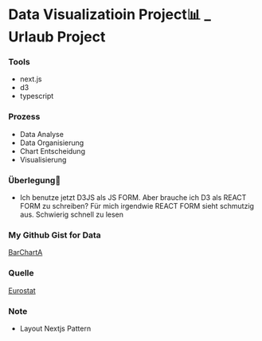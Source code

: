 # Data Visualizatioin Project📊 _ Urlaub Project

### Tools
- next.js
- d3
- typescript

### Prozess
- Data Analyse
- Data Organisierung
- Chart Entscheidung
- Visualisierung

### Überlegung🥸
- Ich benutze jetzt D3JS als JS FORM. Aber brauche ich D3 als REACT FORM zu schreiben? Für mich irgendwie REACT FORM sieht schmutzig aus. Schwierig schnell zu lesen

### My Github Gist for Data
[BarChartA](https://gist.githubusercontent.com/DainPark-web/10dd0a710d0c446ae1a0bbad265cbed6/raw/barChartA.csv)

### Quelle
[Eurostat](https://ec.europa.eu/eurostat/databrowser/view/EARN_SES18_47__custom_1609488/bookmark/table?lang=de&bookmarkId=e747e06d-6711-41aa-81c4-a932d8da02f4)


### Note 
- Layout Nextjs Pattern